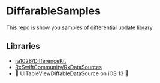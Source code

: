 # DiffarableSamples

This repo is show you samples of differential update library.

## Libraries

- [ra1028/DifferenceKit](https://github.com/ra1028/DifferenceKit)
- [RxSwiftCommunity/RxDataSources](https://github.com/RxSwiftCommunity/RxDataSources)
- 🚧 UITableViewDiffableDataSource on iOS 13 🚧
